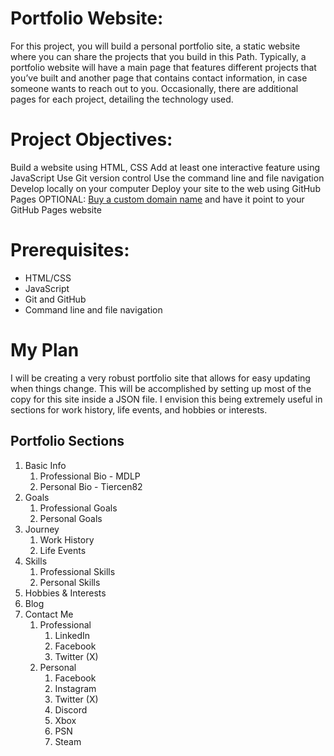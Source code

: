 # Portfolio Website:

For this project, you will build a personal portfolio site, a static website where you can share the projects that you build in this Path. Typically, a portfolio website will have a main page that features different projects that you’ve built and another page that contains contact information, in case someone wants to reach out to you. Occasionally, there are additional pages for each project, detailing the technology used.

# Project Objectives:

Build a website using HTML, CSS
Add at least one interactive feature using JavaScript
Use Git version control
Use the command line and file navigation
Develop locally on your computer
Deploy your site to the web using GitHub Pages
OPTIONAL: [Buy a custom domain name](https://www.codecademy.com/courses/make-a-website/lessons/setting-up-your-domain/) and have it point to your GitHub Pages website

# Prerequisites:
- HTML/CSS
- JavaScript
- Git and GitHub
- Command line and file navigation

# My Plan

I will be creating a very robust portfolio site that allows for easy updating when things change.  This will be accomplished by setting up most of the copy for this site inside a JSON file.  I envision this being extremely useful in sections for work history, life events, and hobbies or interests.

## Portfolio Sections

1. Basic Info
    1. Professional Bio - MDLP
    2. Personal Bio - Tiercen82
2. Goals
    1. Professional Goals
    2. Personal Goals
2. Journey
    1. Work History
    2. Life Events
3. Skills
    1. Professional Skills
    2. Personal Skills
4. Hobbies & Interests
5. Blog
6. Contact Me
    1. Professional
        1. LinkedIn
        2. Facebook
        3. Twitter (X)
    2. Personal
        1. Facebook
        2. Instagram
        3. Twitter (X)
        4. Discord
        5. Xbox
        6. PSN
        7. Steam
